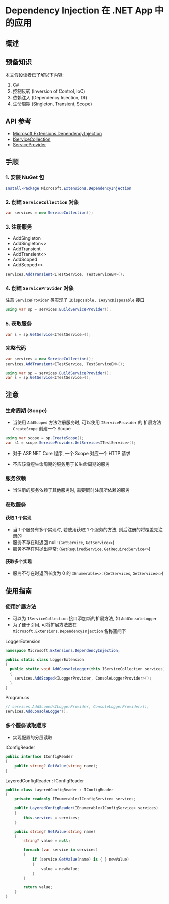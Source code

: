 # Dependency Injection 在 .NET App 中的应用

## 概述

## 预备知识

本文假设读者已了解以下内容:

1. C#
2. 控制反转 (Inversion of Control, IoC)
3. 依赖注入 (Dependency Injection, DI)
4. 生命周期 (Singleton, Transient, Scope)

## API 参考

- [Microsoft.Extensions.DependencyInjection](https://learn.microsoft.com/zh-cn/dotnet/api/microsoft.extensions.dependencyinjection)
- [IServiceCollection](https://learn.microsoft.com/zh-cn/dotnet/api/microsoft.extensions.dependencyinjection.iservicecollection)
- [ServiceProvider](https://learn.microsoft.com/zh-cn/dotnet/api/microsoft.extensions.dependencyinjection.serviceprovider)

## 手顺

### 1. 安装 NuGet 包

```powershell
Install-Package Microsoft.Extensions.DependencyInjection
```

### 2. 创建 `ServiceCollection` 对象

```csharp
var services = new ServiceCollection();
```

### 3. 注册服务

- AddSingleton
- AddSingleton<>
- AddTransient
- AddTransient<>
- AddScoped
- AddScoped<>

```csharp
services.AddTransient<ITestService, TestServiceEN>();
```

### 4. 创建 `ServiceProvider` 对象

注意 `ServiceProvider` 类实现了 `IDisposable, IAsyncDisposable` 接口

```csharp
using var sp = services.BuildServiceProvider();
```

### 5. 获取服务

```csharp
var s = sp.GetService<ITestService>();
```

### 完整代码

```csharp
var services = new ServiceCollection();
services.AddTransient<ITestService, TestServiceEN>();

using var sp = services.BuildServiceProvider();
var s = sp.GetService<ITestService>();
```

## 注意

### 生命周期 (Scope)

- 当使用 `AddScoped` 方法注册服务时, 可以使用 `IServiceProvider` 的 扩展方法 `CreateScope` 创建一个 Scope

```csharp
using var scope = sp.CreateScope();
var s1 = scope.ServiceProvider.GetService<ITestService>();
```

- 对于 ASP.NET Core 程序, 一个 Scope 对应一个 HTTP 请求

- 不应该将短生命周期的服务用于长生命周期的服务

### 服务依赖

- 当注册的服务依赖于其他服务时, 需要同时注册所依赖的服务

### 获取服务

#### 获取 1 个实现

- 当 1 个服务有多个实现时, 若使用获取 1 个服务的方法, 则后注册的将覆盖先注册的
- 服务不存在时返回 null: (`GetService`, `GetService<>`)
- 服务不存在时抛出异常: (`GetRequiredService`, `GetRequiredService<>`)

#### 获取多个实现

- 服务不存在时返回长度为 0 的 `IEnumerable<>`: (`GetServices`, `GetServices<>`)

## 使用指南

### 使用扩展方法

- 可以为 `IServiceCollection` 接口添加新的扩展方法, 如 `AddConsoleLogger`
- 为了便于引用, 可将扩展方法放在 `Microsoft.Extensions.DependencyInjection` 名称空间下

LoggerExtension

```csharp
namespace Microsoft.Extensions.DependencyInjection;

public static class LoggerExtension
{
  public static void AddConsoleLogger(this IServiceCollection services)
  {
    services.AddScoped<ILoggerProvider, ConsoleLoggerProvider>();
  }
}
```

Program.cs

```csharp
// services.AddScoped<ILoggerProvider, ConsoleLoggerProvider>();
services.AddConsoleLogger();
```

### 多个服务读取顺序

- 实现配置的分层读取

IConfigReader

```csharp
public interface IConfigReader
{
    public string? GetValue(string name);
}
```

LayeredConfigReader : IConfigReader

```csharp
public class LayeredConfigReader : IConfigReader
{
    private readonly IEnumerable<IConfigService> services;

    public LayeredConfigReader(IEnumerable<IConfigService> services)
    {
        this.services = services;
    }

    public string? GetValue(string name)
    {
        string? value = null;

        foreach (var service in services)
        {
            if (service.GetValue(name) is { } newValue)
            {
                value = newValue;
            }
        }

        return value;
    }
}
```
